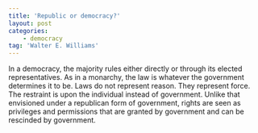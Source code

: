 ```yaml
---
title: 'Republic or democracy?'
layout: post
categories:
    - democracy
tag: 'Walter E. Williams'
---
```


In a democracy, the majority rules either directly or through its elected representatives. As in a monarchy, the law is whatever the government determines it to be. Laws do not represent reason. They represent force. The restraint is upon the individual instead of government. Unlike that envisioned under a republican form of government, rights are seen as privileges and permissions that are granted by government and can be rescinded by government.